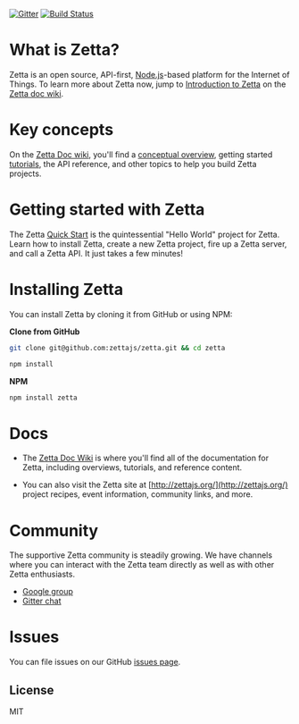 [![Gitter](https://badges.gitter.im/Join%20Chat.svg)](https://gitter.im/zettajs/zetta?utm_source=badge&utm_medium=badge&utm_campaign=pr-badge&utm_content=badge) [![Build Status](https://travis-ci.org/zettajs/zetta.svg?branch=master)](https://travis-ci.org/zettajs/zetta) 

# What is Zetta?

Zetta is an open source, API-first, [Node.js](https://nodejs.org)-based platform for the Internet of Things. To learn more about Zetta now, jump to [Introduction to Zetta](https://github.com/zettajs/zetta/wiki/Overview) on the [Zetta doc wiki](https://github.com/zettajs/zetta/wiki). 

# Key concepts

On the [Zetta Doc wiki](https://github.com/zettajs/zetta/wiki), you'll find a [conceptual overview](https://github.com/zettajs/zetta/wiki/Overview), getting started [tutorials](https://github.com/zettajs/zetta/wiki/Mock-Device), the API reference, and other topics to help you build Zetta projects. 

# Getting started with Zetta

The Zetta [Quick Start](https://github.com/zettajs/zetta/wiki/Quick-Start) is the quintessential "Hello World" project for Zetta. Learn how to install Zetta, create a new Zetta project, fire up a Zetta server, and call a Zetta API. It just takes a few minutes!

# Installing Zetta

You can install Zetta by cloning it from GitHub or using NPM:

**Clone from GitHub**
```bash
git clone git@github.com:zettajs/zetta.git && cd zetta

npm install
```

**NPM**
```bash
npm install zetta
```


# Docs

* The [Zetta Doc Wiki](https://github.com/zettajs/zetta/wiki) is where you'll find all of the documentation for Zetta, including overviews, tutorials, and reference content. 

* You can also visit the Zetta site at [http://zettajs.org/](http://zettajs.org/) project recipes, event information, community links, and more. 

# Community

The supportive Zetta community is steadily growing. We have channels where you can interact with the Zetta team directly as well as with other Zetta enthusiasts.

* [Google group](https://groups.google.com/forum/#!forum/zetta-discuss)
* [Gitter chat](https://gitter.im/zettajs/zetta) 

# Issues

You can file issues on our GitHub [issues page](https://github.com/zettajs/zetta/issues).


## License

MIT
